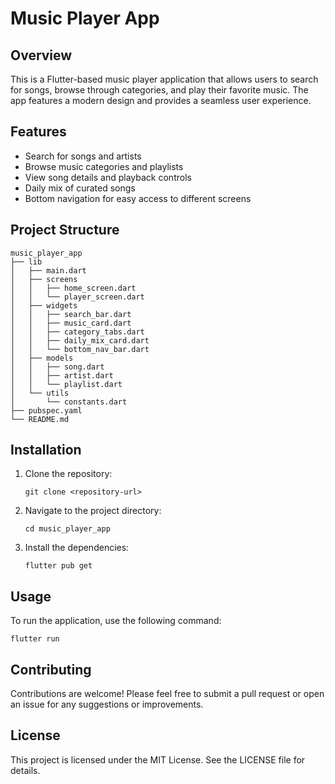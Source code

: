 # Music Player App

## Overview
This is a Flutter-based music player application that allows users to search for songs, browse through categories, and play their favorite music. The app features a modern design and provides a seamless user experience.

## Features
- Search for songs and artists
- Browse music categories and playlists
- View song details and playback controls
- Daily mix of curated songs
- Bottom navigation for easy access to different screens

## Project Structure
```
music_player_app
├── lib
│   ├── main.dart
│   ├── screens
│   │   ├── home_screen.dart
│   │   └── player_screen.dart
│   ├── widgets
│   │   ├── search_bar.dart
│   │   ├── music_card.dart
│   │   ├── category_tabs.dart
│   │   ├── daily_mix_card.dart
│   │   └── bottom_nav_bar.dart
│   ├── models
│   │   ├── song.dart
│   │   ├── artist.dart
│   │   └── playlist.dart
│   └── utils
│       └── constants.dart
├── pubspec.yaml
└── README.md
```

## Installation
1. Clone the repository:
   ```
   git clone <repository-url>
   ```
2. Navigate to the project directory:
   ```
   cd music_player_app
   ```
3. Install the dependencies:
   ```
   flutter pub get
   ```

## Usage
To run the application, use the following command:
```
flutter run
```

## Contributing
Contributions are welcome! Please feel free to submit a pull request or open an issue for any suggestions or improvements.

## License
This project is licensed under the MIT License. See the LICENSE file for details.